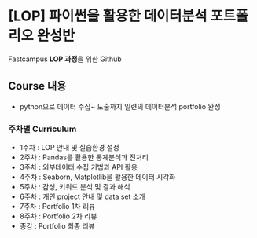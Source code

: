 # [LOP] 파이썬을 활용한 데이터분석 포트폴리오 완성반
Fastcampus **LOP 과정**을 위한 Github

## Course 내용
- python으로 데이터 수집~ 도출까지 일련의 데이터분석 portfolio 완성

### 주차별 Curriculum
- 1주차 : LOP 안내 및 실습환경 설정
- 2주차 : Pandas를 활용한 통계분석과 전처리
- 3주차 : 외부데이터 수집 기법과 API 활용
- 4주차 : Seaborn, Matplotlib을 활용한 데이터 시각화
- 5주차 : 감성, 키워드 분석 및 결과 해석
- 6주차 : 개인 project 안내 및 data set 소개
- 7주차 : Portfolio 1차 리뷰
- 8주차 : Portfolio 2차 리뷰
- 종강 : Portfolio 최종 리뷰
